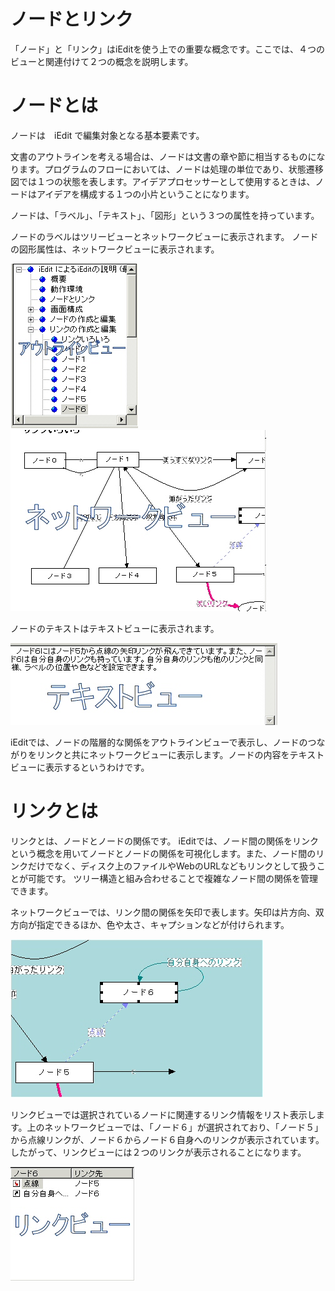 # ノードとリンク

「ノード」と「リンク」はiEditを使う上での重要な概念です。ここでは、４つのビューと関連付けて２つの概念を説明します。

# ノードとは
ノードは　iEdit で編集対象となる基本要素です。

文書のアウトラインを考える場合は、ノードは文書の章や節に相当するものになります。プログラムのフローにおいては、ノードは処理の単位であり、状態遷移図では１つの状態を表します。アイデアプロセッサーとして使用するときは、ノードはアイデアを構成する１つの小片ということになります。

ノードは、「ラベル」、「テキスト」、「図形」という３つの属性を持っています。

ノードのラベルはツリービューとネットワークビューに表示されます。
ノードの図形属性は、ネットワークビューに表示されます。

![](/images/outline.jpg)
![](/images/network.jpg)

ノードのテキストはテキストビューに表示されます。

![](/images/text.jpg)

iEditでは、ノードの階層的な関係をアウトラインビューで表示し、ノードのつながりをリンクと共にネットワークビューに表示します。ノードの内容をテキストビューに表示するというわけです。

# リンクとは
リンクとは、ノードとノードの関係です。
iEditでは、ノード間の関係をリンクという概念を用いてノードとノードの関係を可視化します。また、ノード間のリンクだけでなく、ディスク上のファイルやWebのURLなどもリンクとして扱うことが可能です。
ツリー構造と組み合わせることで複雑なノード間の関係を管理できます。

ネットワークビューでは、リンク間の関係を矢印で表します。矢印は片方向、双方向が指定できるほか、色や太さ、キャプションなどが付けられます。

![](/images/link2.jpg)

リンクビューでは選択されているノードに関連するリンク情報をリスト表示します。上のネットワークビューでは、「ノード６」が選択されており、「ノード５」から点線リンクが、ノード６からノード６自身へのリンクが表示されています。したがって、リンクビューには２つのリンクが表示されることになります。

![](/images/link.jpg)